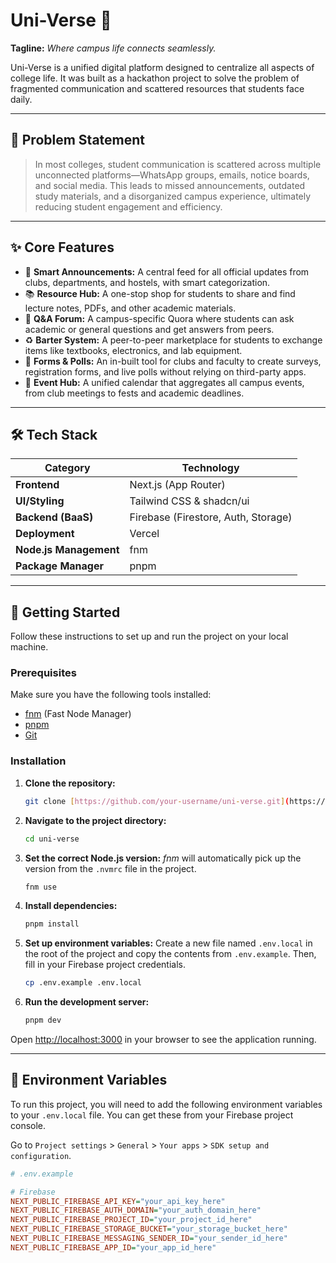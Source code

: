 # Uni-Verse 🚀

**Tagline:** *Where campus life connects seamlessly.*



Uni-Verse is a unified digital platform designed to centralize all aspects of college life. It was built as a hackathon project to solve the problem of fragmented communication and scattered resources that students face daily.

---

## 🎯 Problem Statement

> In most colleges, student communication is scattered across multiple unconnected platforms—WhatsApp groups, emails, notice boards, and social media. This leads to missed announcements, outdated study materials, and a disorganized campus experience, ultimately reducing student engagement and efficiency.

---

## ✨ Core Features

* 📢 **Smart Announcements:** A central feed for all official updates from clubs, departments, and hostels, with smart categorization.
* 📚 **Resource Hub:** A one-stop shop for students to share and find lecture notes, PDFs, and other academic materials.
* 💬 **Q&A Forum:** A campus-specific Quora where students can ask academic or general questions and get answers from peers.
* ♻️ **Barter System:** A peer-to-peer marketplace for students to exchange items like textbooks, electronics, and lab equipment.
* 📝 **Forms & Polls:** An in-built tool for clubs and faculty to create surveys, registration forms, and live polls without relying on third-party apps.
* 📅 **Event Hub:** A unified calendar that aggregates all campus events, from club meetings to fests and academic deadlines.

---

## 🛠️ Tech Stack

| Category              | Technology                                        |
| --------------------- | ------------------------------------------------- |
| **Frontend** | Next.js (App Router)                              |
| **UI/Styling** | Tailwind CSS & shadcn/ui                          |
| **Backend (BaaS)** | Firebase (Firestore, Auth, Storage)               |
| **Deployment** | Vercel                                            |
| **Node.js Management** | fnm                                               |
| **Package Manager** | pnpm                                              |

---

## 🏁 Getting Started

Follow these instructions to set up and run the project on your local machine.

### Prerequisites

Make sure you have the following tools installed:
* [fnm](https://github.com/Schniz/fnm) (Fast Node Manager)
* [pnpm](https://pnpm.io/installation)
* [Git](https://git-scm.com/)

### Installation

1.  **Clone the repository:**
    ```bash
    git clone [https://github.com/your-username/uni-verse.git](https://github.com/your-username/uni-verse.git)
    ```

2.  **Navigate to the project directory:**
    ```bash
    cd uni-verse
    ```

3.  **Set the correct Node.js version:**
    *fnm* will automatically pick up the version from the `.nvmrc` file in the project.
    ```bash
    fnm use
    ```

4.  **Install dependencies:**
    ```bash
    pnpm install
    ```

5.  **Set up environment variables:**
    Create a new file named `.env.local` in the root of the project and copy the contents from `.env.example`. Then, fill in your Firebase project credentials.
    ```bash
    cp .env.example .env.local
    ```

6.  **Run the development server:**
    ```bash
    pnpm dev
    ```

Open [http://localhost:3000](http://localhost:3000) in your browser to see the application running.

---

## 🔑 Environment Variables

To run this project, you will need to add the following environment variables to your `.env.local` file. You can get these from your Firebase project console.

Go to `Project settings` > `General` > `Your apps` > `SDK setup and configuration`.

```ini
# .env.example

# Firebase
NEXT_PUBLIC_FIREBASE_API_KEY="your_api_key_here"
NEXT_PUBLIC_FIREBASE_AUTH_DOMAIN="your_auth_domain_here"
NEXT_PUBLIC_FIREBASE_PROJECT_ID="your_project_id_here"
NEXT_PUBLIC_FIREBASE_STORAGE_BUCKET="your_storage_bucket_here"
NEXT_PUBLIC_FIREBASE_MESSAGING_SENDER_ID="your_sender_id_here"
NEXT_PUBLIC_FIREBASE_APP_ID="your_app_id_here"
